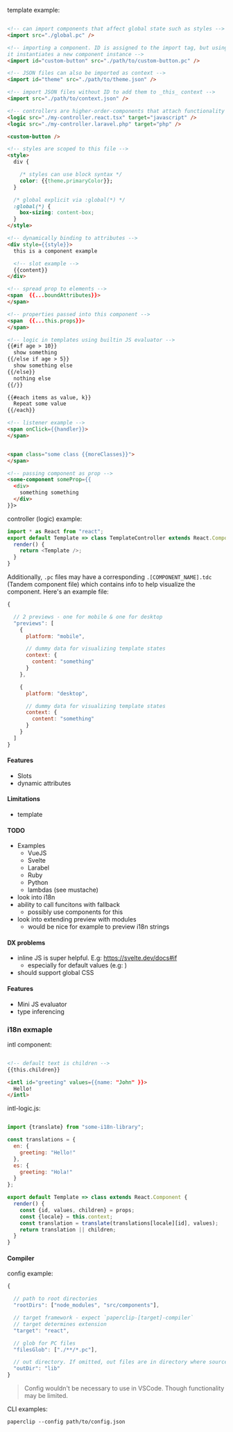 template example:

```html

<!-- can import components that affect global state such as styles -->
<import src="./global.pc" />

<!-- importing a component. ID is assigned to the import tag, but using
it instantiates a new component instance -->
<import id="custom-button" src="./path/to/custom-button.pc" />

<!-- JSON files can also be imported as context -->
<import id="theme" src="./path/to/theme.json" />

<!-- import JSON files without ID to add them to _this_ context -->
<import src="./path/to/context.json" />

<!-- controllers are higher-order-components that attach functionality to components -->
<logic src="./my-controller.react.tsx" target="javascript" />
<logic src="./my-controller.laravel.php" target="php" />

<custom-button />

<!-- styles are scoped to this file -->
<style>
  div {

    /* styles can use block syntax */
    color: {{theme.primaryColor}};
  }

  /* global explicit via :global(*) */
  :global(*) {
    box-sizing: content-box;
  }
</style>

<!-- dynamically binding to attributes -->
<div style={{style}}>
  this is a component example

  <!-- slot example -->
  {{content}}
</div>

<!-- spread prop to elements -->
<span  {{...boundAttributes}}> 
</span>

<!-- properties passed into this component -->
<span  {{...this.props}}> 
</span>

<!-- logic in templates using builtin JS evaluator -->
{{#if age > 10}}
  show something
{{/else if age > 5}}
  show something else
{{/else}}
  nothing else
{{/}}

{{#each items as value, k}} 
  Repeat some value
{{/each}}

<!-- listener example -->
<span onClick={{handler}}>
</span>


<span class="some class {{moreClasses}}">
</span>

<!-- passing component as prop -->
<some-component someProp={{
  <div>
    something something
  </div>
}}>
```

controller (logic) example:

```javascript
import * as React from "react";
export default Template => class TemplateController extends React.Component {
  render() {
    return <Template />;
  }
}
```

Additionally, `.pc` files may have a corresponding `.[COMPONENT_NAME].tdc` (Tandem component file) which contains info to help visualize the component. Here's an example file:

```javascript
{

  // 2 previews - one for mobile & one for desktop
  "previews": [
    {
      platform: "mobile",

      // dummy data for visualizing template states
      context: {
        content: "something"
      }
    },

    {
      platform: "desktop",

      // dummy data for visualizing template states
      context: {
        content: "something"
      }
    }
  ]
}
```

#### Features

- Slots
- dynamic attributes

#### Limitations

- template

#### TODO

- Examples
  - VueJS
  - Svelte
  - Larabel
  - Ruby
  - Python
  - lambdas (see mustache)
- look into i18n
- ability to call funcitons with fallback
  - possibly use components for this
- look into extending preview with modules
  - would be nice for example to preview i18n strings

#### DX problems

- inline JS is super helpful. E.g: https://svelte.dev/docs#if
  - especially for default values (e.g: )
- should support global CSS

#### Features

- Mini JS evaluator
- type inferencing

### i18n exmaple

intl component:

```html

<!-- default text is children -->
{{this.children}}
```

```html
<intl id="greeting" values={{name: "John" }}>
  Hello!
</intl>
```
intl-logic.js:

```javascript

import {translate} from "some-i18n-library";

const translations = {
  en: {
    greeting: "Hello!"
  },
  es: {
    greeting: "Hola!"
  }
};

export default Template => class extends React.Component {
  render() {
    const {id, values, children} = props;
    const {locale} = this.context;
    const translation = translate(translations[locale][id], values);
    return translation || children;
  }
}
```

#### Compiler

config example:

```javascript
{

  // path to root directories
  "rootDirs": ["node_modules", "src/components"],

  // target framework - expect `paperclip-[target]-compiler`
  // target determines extension
  "target": "react",

  // glob for PC files
  "filesGlob": ["./**/*.pc"],

  // out directory. If omitted, out files are in directory where source files are
  "outDir": "lib"
}
```

> Config wouldn't be necessary to use in VSCode. Though functionality may be limited. 

CLI examples:

```
paperclip --config path/to/config.json
```


